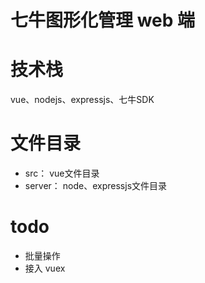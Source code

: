 # 七牛图形化管理 web 端

# 技术栈

vue、nodejs、expressjs、七牛SDK

# 文件目录

* src： vue文件目录
* server： node、expressjs文件目录

# todo

* 批量操作
* 接入 vuex
